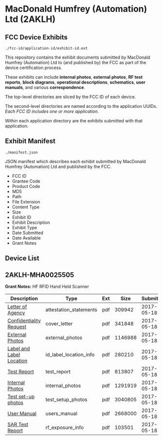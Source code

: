 # MacDonald Humfrey (Automation) Ltd (2AKLH)
## FCC Device Exhibits

```
./fcc-id/application-id/exhibit-id.ext
```

This repository contains the exhibit documents submitted by MacDonald Humfrey (Automation) Ltd to (and published by) the FCC as part of the device certification process.

These exhibits can include **internal photos**, **external photos**, **RF test reports**, **block diagrams**, **operational descriptions**, **schematics**, **user manuals**, and various **correspondence**.

The top-level directories are sliced by the FCC ID of each device.

The second-level directories are named according to the application UUIDs. *Each FCC ID includes one or more application.*

Within each application directory are the exhibits submitted with that application. 

## Exhibit Manifest

```
./manifest.json
```

JSON manifest which describes each exhibit submitted by MacDonald Humfrey (Automation) Ltd and published by the FCC.

- FCC ID
- Grantee Code
- Product Code
- MD5
- Path
- File Extension
- Content Type
- Size
- Exhibit ID
- Exhibit Description
- Exhibit Type
- Date Submitted
- Date Available
- Grant Notes

## Device List
## 2AKLH-MHA0025505
**Grant Notes:** HF RFID Hand Held Scanner

| Description | Type | Ext | Size | Submitted | Available |
| ----------- | ---- | --- | ---- | --------- | --------- |
| [Letter of Agency](2AKLH-MHA0025505/e8e272509df02efb11c601b8dc77d5ff/3395876.pdf) | attestation_statements | pdf | 309942 | 2017-05-18 | 2017-05-18 |
| [Confidentiality Request](2AKLH-MHA0025505/e8e272509df02efb11c601b8dc77d5ff/3395878.pdf) | cover_letter | pdf | 341848 | 2017-05-18 | 2017-05-18 |
| [External Photos](2AKLH-MHA0025505/e8e272509df02efb11c601b8dc77d5ff/3395879.pdf) | external_photos | pdf | 1146988 | 2017-05-18 | 2017-05-18 |
| [Label and Label Location](2AKLH-MHA0025505/e8e272509df02efb11c601b8dc77d5ff/3395880.pdf) | id_label_location_info | pdf | 280210 | 2017-05-18 | 2017-05-18 |
| [Test Report](2AKLH-MHA0025505/e8e272509df02efb11c601b8dc77d5ff/3395890.pdf) | test_report | pdf | 813807 | 2017-05-18 | 2017-05-18 |
| [Internal Photos](2AKLH-MHA0025505/e8e272509df02efb11c601b8dc77d5ff/3395881.pdf) | internal_photos | pdf | 1291919 | 2017-05-18 | 2017-05-18 |
| [Test set-up photos](2AKLH-MHA0025505/e8e272509df02efb11c601b8dc77d5ff/3395891.pdf) | test_setup_photos | pdf | 3040805 | 2017-05-18 | 2017-05-18 |
| [User Manual](2AKLH-MHA0025505/e8e272509df02efb11c601b8dc77d5ff/3395892.pdf) | users_manual | pdf | 2668000 | 2017-05-18 | 2017-05-18 |
| [SAR Test Report](2AKLH-MHA0025505/e8e272509df02efb11c601b8dc77d5ff/3395885.pdf) | rf_exposure_info | pdf | 103501 | 2017-05-18 | 2017-05-18 |
